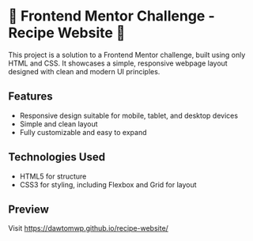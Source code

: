 # 🍔 Frontend Mentor Challenge - Recipe Website :hamburger:
This project is a solution to a Frontend Mentor challenge, built using only HTML and CSS. It showcases a simple, responsive webpage layout designed with clean and modern UI principles.

## Features
- Responsive design suitable for mobile, tablet, and desktop devices
- Simple and clean layout
- Fully customizable and easy to expand
  
## Technologies Used
- HTML5 for structure
- CSS3 for styling, including Flexbox and Grid for layout

## Preview
Visit https://dawtomwp.github.io/recipe-website/
